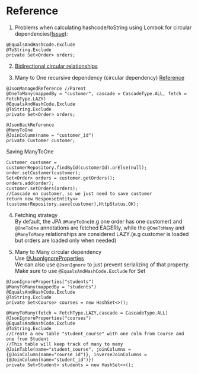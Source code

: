# Reference

1. Problems when calculating hashcode/toString using Lombok for circular dependencies([Issue](https://github.com/projectlombok/lombok/issues/1007)): 
```
@EqualsAndHashCode.Exclude
@ToString.Exclude
private Set<Order> orders;
```

2. [Bidirectional circular relationships](https://www.baeldung.com/jackson-bidirectional-relationships-and-infinite-recursion)

3. Many to One recursive dependency (circular dependency) [Reference](http://springquay.blogspot.com/2016/01/new-approach-to-solve-json-recursive.html)
```
@JsonManagedReference //Parent
@OneToMany(mappedBy = "customer", cascade = CascadeType.ALL, fetch = FetchType.LAZY)
@EqualsAndHashCode.Exclude
@ToString.Exclude
private Set<Order> orders;
```
```
@JsonBackReference
@ManyToOne
@JoinColumn(name = "customer_id")
private Customer customer;
```
 Saving ManyToOne
```
Customer customer = customerRepository.findById(customerId).orElse(null);
order.setCustomer(customer);
Set<Order> orders = customer.getOrders();
orders.add(order);
customer.setOrders(orders);
//Cascade on customer, so we just need to save customer
return new ResponseEntity<>(customerRepository.save(customer),HttpStatus.OK);
```
4. Fetching strategy <br/>
By default, the JPA ```@ManyToOne```(e.g one order has one customer) and ```@OneToOne``` annotations are fetched EAGERly, while the ```@OneToMany``` and ```@ManyToMany``` relationships are considered LAZY.(e.g customer is loaded but orders are loaded only when needed)

5. Many to Many circular dependency </br>
Use [@JsonIgnoreProperties](https://stackoverflow.com/a/60176449/12021132) </br>
We can also use ```@JsonIgnore``` to just prevent serializing of that property. </br>
Make sure to use ```@EqualsAndHashCode.Exclude``` for Set
```
@JsonIgnoreProperties("students")
@ManyToMany(mappedBy = "students")
@EqualsAndHashCode.Exclude
@ToString.Exclude
private Set<Course> courses = new HashSet<>();
```
```
@ManyToMany(fetch = FetchType.LAZY,cascade = CascadeType.ALL)
@JsonIgnoreProperties("courses")
@EqualsAndHashCode.Exclude
@ToString.Exclude
//Create a new table "student_course" with one colm from Course and one from Student
//This table will keep track of many to many
@JoinTable(name="student_course", joinColumns = {@JoinColumn(name="course_id")}, inverseJoinColumns = {@JoinColumn(name="student_id")})
private Set<Student> students = new HashSet<>();
```

